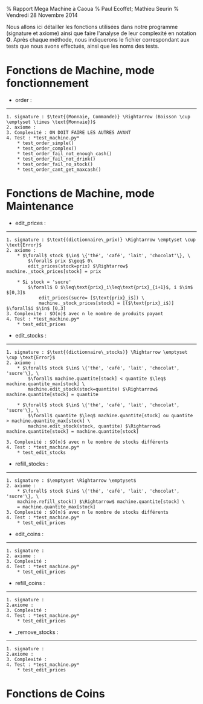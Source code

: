 % Rapport Mega Machine à Caoua
% Paul Ecoffet; Mathieu Seurin
% Vendredi 28 Novembre 2014


Nous allons ici détailler les fonctions utilisées dans notre programme (signature
et axiome) ainsi que faire l'analyse de leur complexité en notation **O**.
Après chaque méthode, nous indiquerons le fichier correspondant aux tests
que nous avons effectués, ainsi que les noms des tests.

# Fonctions de Machine, mode fonctionnement #

* order :
---------
	1. signature : $\text{(Monnaie, Commande)} \Rightarrow (Boisson \cup \emptyset \times \text{Monnaie})$
	2. axiome :
	3. Complexité : ON DOIT FAIRE LES AUTRES AVANT
	4. Test : *test_machine.py*
		* test_order_simple()
		* test_order_complex()
		* test_order_fail_not_enough_cash()
		* test_order_fail_not_drink()
		* test_order_fail_no_stock()
		* test_order_cant_get_maxcash()


# Fonctions de Machine, mode Maintenance #

* edit_prices :
---------------
	1. signature : $\text{(dictionnaire\_prix)} \Rightarrow \emptyset \cup \text{Error}$
	2. axiome :
		* $\forall$ stock $\in$ \{'thé', 'café', 'lait', 'chocolat'\}, \
			$\forall$ prix $\geq$ 0\
			edit_prices(stock=prix) $\Rightarrow$ machine._stock_prices[stock] = prix
		
		* Si stock = 'sucre'
			$\forall$ 0 $\leq\text{prix}_i\leq\text{prix}_{i+1}$, i $\in$ $[0,3]$
				edit_prices(sucre= [$\text{prix}_i$]) \
				machine._stock_prices[stock] = [($\text{prix}_i$)] $\forall$i $\in$ [0,3]
	3. Complexité : $O(n)$ avec n le nombre de produits payant
	4. Test : *test_machine.py*
		* test_edit_prices

* edit_stocks :
---------------
	1. signature : $\text{(dictionnaire\_stocks)} \Rightarrow \emptyset \cup \text{Error}$
	2. axiome : 
		* $\forall$ stock $\in$ \{'thé', 'café', 'lait', 'chocolat', 'sucre'\}, \
			$\forall$ machine.quantite[stock] < quantite $\leq$  machine.quantite_max[stock] \
			machine.edit_stock(stock=quantite) $\Rightarrow$ machine.quantite[stock] = quantite

		* $\forall$ stock $\in$ \{'thé', 'café', 'lait', 'chocolat', 'sucre'\}, \
			$\forall$ quantite $\leq$ machine.quantite[stock] ou quantite > machine.quantite_max[stock] \
			machine.edit_stock(stock, quantite) $\Rightarrow$ machine.quantite[stock] = machine.quantite[stock]

	3. Complexité : $O(n)$ avec n le nombre de stocks différents
	4. Test : *test_machine.py*
		* test_edit_stocks

* refill_stocks :
---------------  
	1. signature : $\emptyset \Rightarrow \emptyset$
	2. axiome : 
		* $\forall$ stock $\in$ \{'thé', 'café', 'lait', 'chocolat', 'sucre'\}, \
		machine.refill_stock() $\Rightarrow$ machine.quantite[stock] \
		= machine.quantite_max[stock]
	3. Complexité : $O(n)$ avec n le nombre de stocks différents
	4. Test : *test_machine.py* 
		* test_edit_prices

* edit_coins :
---------------
	1. signature :
	2. axiome :
	3. Complexité :
	4. Test : *test_machine.py*
		* test_edit_prices

* refill_coins :
---------------
	1. signature :
	2.axiome :
	3. Complexité :
	4. Test : *test_machine.py*
		* test_edit_prices

* _remove_stocks :
------------------
	1. signature :
	2.axiome :
	3. Complexité :
	4. Test : *test_machine.py*
		* test_edit_prices

# Fonctions de Coins #
